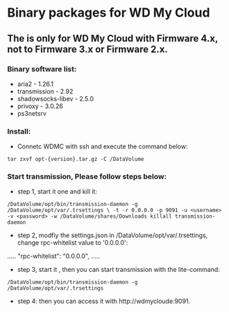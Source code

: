 # Binary packages for WD My Cloud
## The is only for WD My Cloud with Firmware 4.x, not to Firmware 3.x or Firmware 2.x.

### Binary software list:
- aria2 - 1.26.1
- transmission - 2.92
- shadowsocks-libev - 2.5.0
- privoxy - 3.0.26
- ps3netsrv

### Install:
- Connetc WDMC with ssh and execute the command below:

`tar zxvf opt-{version}.tar.gz -C /DataVolume`

### Start transmission, Please follow steps below: 
- step 1, start it one and kill it:

`/DataVolume/opt/bin/transmission-daemon -g /DataVolume/opt/var/.trsettings \
    -t -r 0.0.0.0 -p 9091 -u <username> -v <password> -w /DataVolume/shares/Downloads
killall transmission-daemon`

- step 2, modfiy the settings.json in /DataVolume/opt/var/.trsettings, change rpc-whitelist value to '0.0.0.0':

.....
"rpc-whitelist": "0.0.0.0",
.....


- step 3, start it , then you can start transmission with the lite-command:

`/DataVolume/opt/bin/transmission-daemon -g /DataVolume/opt/var/.trsettings`

- step 4: 
then you can access it with http://wdmycloude:9091.
